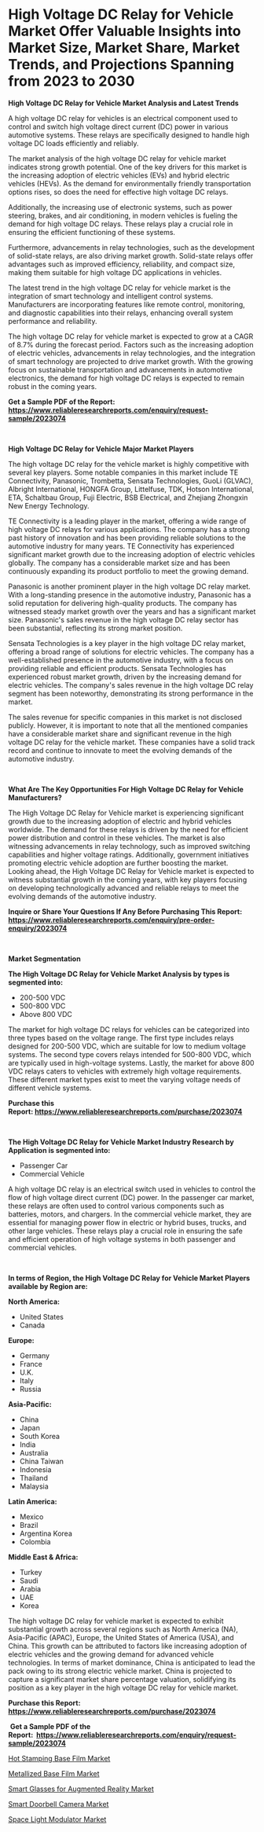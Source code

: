 <p><h1>High Voltage DC Relay for Vehicle Market Offer Valuable Insights into Market Size, Market Share, Market Trends, and Projections Spanning from 2023 to 2030</h1></p><p><strong>High Voltage DC Relay for Vehicle Market Analysis and Latest Trends</strong></p>
<p><p>A high voltage DC relay for vehicles is an electrical component used to control and switch high voltage direct current (DC) power in various automotive systems. These relays are specifically designed to handle high voltage DC loads efficiently and reliably.</p><p>The market analysis of the high voltage DC relay for vehicle market indicates strong growth potential. One of the key drivers for this market is the increasing adoption of electric vehicles (EVs) and hybrid electric vehicles (HEVs). As the demand for environmentally friendly transportation options rises, so does the need for effective high voltage DC relays.</p><p>Additionally, the increasing use of electronic systems, such as power steering, brakes, and air conditioning, in modern vehicles is fueling the demand for high voltage DC relays. These relays play a crucial role in ensuring the efficient functioning of these systems.</p><p>Furthermore, advancements in relay technologies, such as the development of solid-state relays, are also driving market growth. Solid-state relays offer advantages such as improved efficiency, reliability, and compact size, making them suitable for high voltage DC applications in vehicles.</p><p>The latest trend in the high voltage DC relay for vehicle market is the integration of smart technology and intelligent control systems. Manufacturers are incorporating features like remote control, monitoring, and diagnostic capabilities into their relays, enhancing overall system performance and reliability.</p><p>The high voltage DC relay for vehicle market is expected to grow at a CAGR of 8.7% during the forecast period. Factors such as the increasing adoption of electric vehicles, advancements in relay technologies, and the integration of smart technology are projected to drive market growth. With the growing focus on sustainable transportation and advancements in automotive electronics, the demand for high voltage DC relays is expected to remain robust in the coming years.</p></p>
<p><strong>Get a Sample PDF of the Report:&nbsp; <a href="https://www.reliableresearchreports.com/enquiry/request-sample/2023074">https://www.reliableresearchreports.com/enquiry/request-sample/2023074</a></strong></p>
<p>&nbsp;</p>
<p><strong>High Voltage DC Relay for Vehicle Major Market Players</strong></p>
<p><p>The high voltage DC relay for the vehicle market is highly competitive with several key players. Some notable companies in this market include TE Connectivity, Panasonic, Trombetta, Sensata Technologies, GuoLi (GLVAC), Albright International, HONGFA Group, Littelfuse, TDK, Hotson International, ETA, Schaltbau Group, Fuji Electric, BSB Electrical, and Zhejiang Zhongxin New Energy Technology.</p><p>TE Connectivity is a leading player in the market, offering a wide range of high voltage DC relays for various applications. The company has a strong past history of innovation and has been providing reliable solutions to the automotive industry for many years. TE Connectivity has experienced significant market growth due to the increasing adoption of electric vehicles globally. The company has a considerable market size and has been continuously expanding its product portfolio to meet the growing demand.</p><p>Panasonic is another prominent player in the high voltage DC relay market. With a long-standing presence in the automotive industry, Panasonic has a solid reputation for delivering high-quality products. The company has witnessed steady market growth over the years and has a significant market size. Panasonic's sales revenue in the high voltage DC relay sector has been substantial, reflecting its strong market position.</p><p>Sensata Technologies is a key player in the high voltage DC relay market, offering a broad range of solutions for electric vehicles. The company has a well-established presence in the automotive industry, with a focus on providing reliable and efficient products. Sensata Technologies has experienced robust market growth, driven by the increasing demand for electric vehicles. The company's sales revenue in the high voltage DC relay segment has been noteworthy, demonstrating its strong performance in the market.</p><p>The sales revenue for specific companies in this market is not disclosed publicly. However, it is important to note that all the mentioned companies have a considerable market share and significant revenue in the high voltage DC relay for the vehicle market. These companies have a solid track record and continue to innovate to meet the evolving demands of the automotive industry.</p></p>
<p>&nbsp;</p>
<p><strong>What Are The Key Opportunities For High Voltage DC Relay for Vehicle Manufacturers?</strong></p>
<p><p>The High Voltage DC Relay for Vehicle market is experiencing significant growth due to the increasing adoption of electric and hybrid vehicles worldwide. The demand for these relays is driven by the need for efficient power distribution and control in these vehicles. The market is also witnessing advancements in relay technology, such as improved switching capabilities and higher voltage ratings. Additionally, government initiatives promoting electric vehicle adoption are further boosting the market. Looking ahead, the High Voltage DC Relay for Vehicle market is expected to witness substantial growth in the coming years, with key players focusing on developing technologically advanced and reliable relays to meet the evolving demands of the automotive industry.</p></p>
<p><strong>Inquire or Share Your Questions If Any Before Purchasing This Report: <a href="https://www.reliableresearchreports.com/enquiry/pre-order-enquiry/2023074">https://www.reliableresearchreports.com/enquiry/pre-order-enquiry/2023074</a></strong></p>
<p>&nbsp;</p>
<p><strong>Market Segmentation</strong></p>
<p><strong>The High Voltage DC Relay for Vehicle Market Analysis by types is segmented into:</strong></p>
<p><ul><li>200-500 VDC</li><li>500-800 VDC</li><li>Above 800 VDC</li></ul></p>
<p><p>The market for high voltage DC relays for vehicles can be categorized into three types based on the voltage range. The first type includes relays designed for 200-500 VDC, which are suitable for low to medium voltage systems. The second type covers relays intended for 500-800 VDC, which are typically used in high-voltage systems. Lastly, the market for above 800 VDC relays caters to vehicles with extremely high voltage requirements. These different market types exist to meet the varying voltage needs of different vehicle systems.</p></p>
<p><strong>Purchase this Report:&nbsp;<a href="https://www.reliableresearchreports.com/purchase/2023074">https://www.reliableresearchreports.com/purchase/2023074</a></strong></p>
<p>&nbsp;</p>
<p><strong>The High Voltage DC Relay for Vehicle Market Industry Research by Application is segmented into:</strong></p>
<p><ul><li>Passenger Car</li><li>Commercial Vehicle</li></ul></p>
<p><p>A high voltage DC relay is an electrical switch used in vehicles to control the flow of high voltage direct current (DC) power. In the passenger car market, these relays are often used to control various components such as batteries, motors, and chargers. In the commercial vehicle market, they are essential for managing power flow in electric or hybrid buses, trucks, and other large vehicles. These relays play a crucial role in ensuring the safe and efficient operation of high voltage systems in both passenger and commercial vehicles.</p></p>
<p>&nbsp;</p>
<p><strong>In terms of Region, the High Voltage DC Relay for Vehicle Market Players available by Region are:</strong></p>
<p>
    <p> <strong> North America: </strong>
        <ul>
            <li>United States</li>
            <li>Canada</li>
        </ul>
        </p> 
    <p> <strong> Europe: </strong>
        <ul>
            <li>Germany</li>
            <li>France</li>
            <li>U.K.</li>
            <li>Italy</li>
            <li>Russia</li>
        </ul>
        </p> 
    <p> <strong> Asia-Pacific: </strong>
        <ul>
            <li>China</li>
            <li>Japan</li>
            <li>South Korea</li>
            <li>India</li>
            <li>Australia</li>
            <li>China Taiwan</li>
            <li>Indonesia</li>
            <li>Thailand</li>
            <li>Malaysia</li>
        </ul>
        </p> 
    <p> <strong> Latin America: </strong>
        <ul>
            <li>Mexico</li>
            <li>Brazil</li>
            <li>Argentina Korea</li>
            <li>Colombia</li>
        </ul>
        </p> 
    <p> <strong> Middle East & Africa: </strong>
        <ul>
            <li>Turkey</li>
            <li>Saudi</li>
            <li>Arabia</li>
            <li>UAE</li>
            <li>Korea</li>
        </ul>
    </p>
    </p>
<p><p>The high voltage DC relay for vehicle market is expected to exhibit substantial growth across several regions such as North America (NA), Asia-Pacific (APAC), Europe, the United States of America (USA), and China. This growth can be attributed to factors like increasing adoption of electric vehicles and the growing demand for advanced vehicle technologies. In terms of market dominance, China is anticipated to lead the pack owing to its strong electric vehicle market. China is projected to capture a significant market share percentage valuation, solidifying its position as a key player in the high voltage DC relay for vehicle market.</p></p>
<p><strong>Purchase this Report: <a href="https://www.reliableresearchreports.com/purchase/2023074">https://www.reliableresearchreports.com/purchase/2023074</a></strong></p>
<p>&nbsp;<strong>Get a Sample PDF of the Report:&nbsp;&nbsp;<a href="https://www.reliableresearchreports.com/enquiry/request-sample/2023074">https://www.reliableresearchreports.com/enquiry/request-sample/2023074</a></strong></p>
<p><strong></strong></p>
<p><p><a href="https://medium.com/@edwinsporer/hot-stamping-base-film-nbsp-market-focuses-on-market-share-size-and-projected-forecast-till-2030-57e1fa5293b4">Hot Stamping Base Film Market</a></p><p><a href="https://medium.com/@tommiefadel2023/metallized-base-film-market-share-evolution-and-market-growth-trends-2023-2030-0aae82f60d50">Metallized Base Film Market</a></p><p><a href="https://www.linkedin.com/pulse/smart-glasses-augmented-reality-market-insights-players-forecast-c9lvc/">Smart Glasses for Augmented Reality Market</a></p><p><a href="https://www.linkedin.com/pulse/decoding-smart-doorbell-camera-market-deep-dive-latest-trends-cmu1c/">Smart Doorbell Camera Market</a></p><p><a href="https://www.linkedin.com/pulse/decoding-space-light-modulator-market-deep-dive-latest-trends-py1hc/">Space Light Modulator Market</a></p></p>